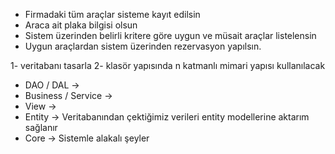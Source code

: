 * Firmadaki tüm araçlar sisteme kayıt edilsin
* Araca ait plaka bilgisi olsun
* Sistem üzerinden belirli kritere göre uygun ve müsait araçlar listelensin
* Uygun araçlardan sistem üzerinden rezervasyon yapılsın.

1- veritabanı tasarla
2- klasör yapısında n katmanlı mimari yapısı kullanılacak
  * DAO / DAL -> 
  * Business / Service ->
  * View -> 
  * Entity -> Veritabanından çektiğimiz verileri entity modellerine aktarım sağlanır
  * Core -> Sistemle alakalı şeyler